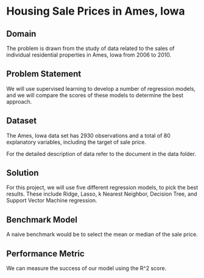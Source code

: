 # Housing Sale Prices in Ames, Iowa

## Domain
The problem is drawn from the study of data related to the sales of individual residential properties in Ames, Iowa from 2006 to 2010.

## Problem Statement
We will use supervised learning to develop a number of regression models, and we will compare the scores of these models to determine the best approach.

## Dataset
The Ames, Iowa data set has 2930 observations and a total of 80 explanatory variables, including the target of sale price.

For the detailed description of data refer to the document in the data folder.

## Solution
For this project, we will use five different regression models, to pick the best results. These include Ridge, Lasso, k Nearest Neighbor, Decision Tree, and Support Vector Machine regression.

## Benchmark Model
A naive benchmark would be to select the mean or median of the sale price.

## Performance Metric
We can measure the success of our model using the R^2 score.